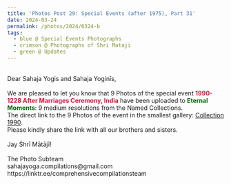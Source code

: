```yaml
---
title: 'Photos Post 29: Special Events (after 1975), Part 31'
date: 2024-03-24
permalink: /photos/2024/0324-b
tags:
  - blue @ Special Events Photographs
  - crimson @ Photographs of Shri Mataji
  - green @ Updates
---
```


<p>
<br>
Dear Sahaja Yogis and Sahaja Yoginīs,<br>
<br>
We are pleased to let you know that 9 Photos of the special event <font color="Crimson"><b>1990-1228 After Marriages Ceremony, India</b></font> have been uploaded to <font color="DarkGreen"><b>Eternal Moments</b></font>: 9 medium resolutions from the Named Collections.<br>
The direct link to the 9 Photos of the event in the smallest gallery: <a href="https://eternalmoments.smugmug.com/Collections/Yogi-Mahajan-Collection/1990">Collection 1990</a>.<br>
Please kindly share the link with all our brothers and sisters.<br>
<br>
Jay Śhrī Mātājī!<br>
<br>
The Photo Subteam<br>
sahajayoga.compilations@gmail.com<br>
https://linktr.ee/comprehensivecompilationsteam
</p>